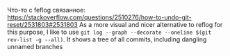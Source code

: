 Что-то с feflog связанное:
https://stackoverflow.com/questions/2510276/how-to-undo-git-reset/2531803#2531803
As a more visual and nicer alternative to reflog for this purpose, I like to use `git log --graph --decorate --oneline $(git rev-list -g --all)`. It shows a tree of all commits, including dangling unnamed branches
